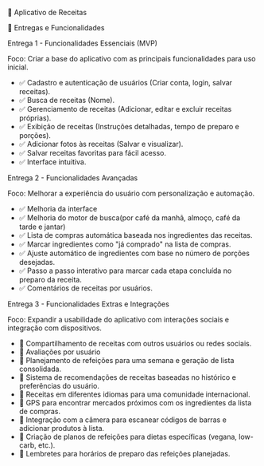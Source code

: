 📌 Aplicativo de Receitas

🚀 Entregas e Funcionalidades

Entrega 1 - Funcionalidades Essenciais (MVP)

Foco: Criar a base do aplicativo com as principais funcionalidades para uso inicial.

* ✅ Cadastro e autenticação de usuários (Criar conta, login, salvar receitas).
* ✅ Busca de receitas (Nome).
* ✅ Gerenciamento de receitas (Adicionar, editar e excluir receitas próprias).
* ✅ Exibição de receitas (Instruções detalhadas, tempo de preparo e porções).
* ✅ Adicionar fotos às receitas (Salvar e visualizar).
* ✅ Salvar receitas favoritas para fácil acesso.
* ✅ Interface intuitiva.

Entrega 2 - Funcionalidades Avançadas

Foco: Melhorar a experiência do usuário com personalização e automação.
* ✅ Melhoria da interface
* ✅ Melhoria do motor de busca(por café da manhã, almoço, café da tarde e jantar)
* ✅ Lista de compras automática baseada nos ingredientes das receitas.
* ✅ Marcar ingredientes como "já comprado" na lista de compras.
* ✅ Ajuste automático de ingredientes com base no número de porções desejadas.
* ✅ Passo a passo interativo para marcar cada etapa concluída no preparo da receita.
* ✅ Comentários de receitas por usuários.

Entrega 3 - Funcionalidades Extras e Integrações

Foco: Expandir a usabilidade do aplicativo com interações sociais e integração com dispositivos.

* 🔹 Compartilhamento de receitas com outros usuários ou redes sociais.
* 🔹 Avaliações por usuário
* 🔸 Planejamento de refeições para uma semana e geração de lista consolidada.
* 🔸 Sistema de recomendações de receitas baseadas no histórico e preferências do usuário.
* 🔸 Receitas em diferentes idiomas para uma comunidade internacional.
* 🔸 GPS para encontrar mercados próximos com os ingredientes da lista de compras.
* 🔸 Integração com a câmera para escanear códigos de barras e adicionar produtos à lista.
* 🔸 Criação de planos de refeições para dietas específicas (vegana, low-carb, etc.).
* 🔸 Lembretes para horários de preparo das refeições planejadas.
